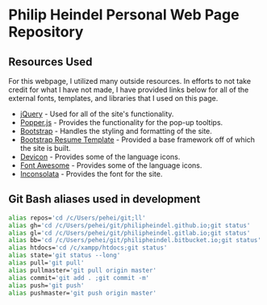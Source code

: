 # Philip Heindel Personal Web Page Repository

## Resources Used
For this webpage, I utilized many outside resources. In efforts to not take credit for what I have not made, I have provided links below for all of the external fonts, templates, and libraries that I used on this page.
* [jQuery](https://jquery.com/) - Used for all of the site's functionality.
* [Popper.js](https://popper.js.org/) - Provides the functionality for the pop-up tooltips.
* [Bootstrap](https://getbootstrap.com/) - Handles the styling and formatting of the site.
* [Bootstrap Resume Template](https://startbootstrap.com/themes/resume/) - Provided a base framework off of which the site is built.
* [Devicon](http://konpa.github.io/devicon/) - Provides some of the language icons.
* [Font Awesome](https://fontawesome.com/) - Provides some of the language icons.
* [Inconsolata](https://fonts.google.com/specimen/Inconsolata) - Provides the font for the site.

## Git Bash aliases used in development
```bash
alias repos='cd /c/Users/pehei/git;ll'
alias gh='cd /c/Users/pehei/git/philipheindel.github.io;git status'
alias gl='cd /c/Users/pehei/git/philipheindel.gitlab.io;git status'
alias bb='cd /c/Users/pehei/git/philipheindel.bitbucket.io;git status'
alias htdocs='cd /c/xampp/htdocs;git status'
alias state='git status --long'
alias pull='git pull'
alias pullmaster='git pull origin master'
alias commit='git add . ;git commit -m'
alias push='git push'
alias pushmaster='git push origin master'
```